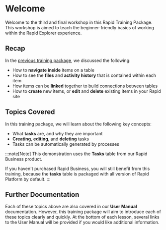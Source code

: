 # Welcome

Welcome to the third and final workshop in this Rapid Training Package. This workshop is aimed to teach the beginner-friendly basics of working within the Rapid Explorer experience.

## Recap

In the [previous training package](</training/Explorer-101/Part-2/0-Welcome/0-Welcome.md>), we discussed the following:
- How to **navigate inside** items on a table
- How to see the **files** and **activity history** that is contained within each item
- How items can be **linked** together to build connections between tables
- How to **create** new items, or **edit** and **delete** existing items in your Rapid site

## Topics Covered

In this training package, we will learn about the following key concepts:
- What **tasks** are, and why they are important
- **Creating**, **editing**, and **deleting** tasks
- Tasks can be automatically generated by processes

:::note[Note]
This demonstration uses the **Tasks** table from our Rapid Business product.

If you haven't purchased Rapid Business, you will still benefit from this training, because the **tasks** table is packaged with all version of Rapid Platform by default.
:::

## Further Documentation

Each of these topics above are also covered in our **User Manual** documentation. However, this training package will aim to introduce each of these topics clearly and quickly. At the bottom of each lesson, several links to the User Manual will be provided if you would like additional information.
